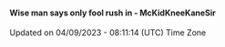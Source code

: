 #### Wise man says only fool rush in - McKidKneeKaneSir
Updated on 04/09/2023 - 08:11:14 (UTC) Time Zone
